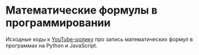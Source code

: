 # Математические формулы в программировании

Исходные коды к [YouTube-ролику](https://youtu.be/pLAHrcJN4YY) про запись математических формул в программах на Python и JavaScript.
